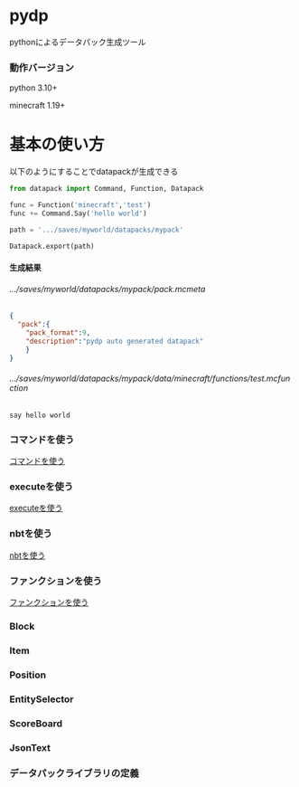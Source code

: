 # pydp

pythonによるデータパック生成ツール

### 動作バージョン

python 3.10+

minecraft 1.19+


# 基本の使い方

以下のようにすることでdatapackが生成できる

```python
from datapack import Command, Function, Datapack

func = Function('minecraft','test')
func += Command.Say('hello world')

path = '.../saves/myworld/datapacks/mypack'

Datapack.export(path)
```

#### 生成結果

###### .../saves/myworld/datapacks/mypack/pack.mcmeta

```json
{
  "pack":{
    "pack_format":9,
    "description":"pydp auto generated datapack"
    }
}
```
###### .../saves/myworld/datapacks/mypack/data/minecraft/functions/test.mcfunction

```mcfunction
say hello world
```

### コマンドを使う
[コマンドを使う](/documents/command.md)

### executeを使う
[executeを使う](/documents/execute.md)

### nbtを使う
[nbtを使う](/documents/nbt.md)

### ファンクションを使う
[ファンクションを使う](/documents/function.md)

### Block

### Item

### Position

### EntitySelector

### ScoreBoard

### JsonText

### データパックライブラリの定義
